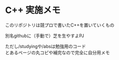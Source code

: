 # C++ 実施メモ

このリポジトリは競プロで書いたC++を置いていくもの

別名githubに（手動で）芝を生やすよPJ

ただし/studyingや/absは勉強用のコード  
とあるページの丸コピや補完なので完全に自分用メモ

